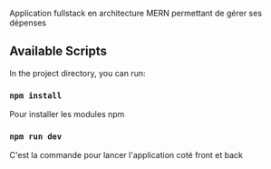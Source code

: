 Application fullstack en architecture MERN permettant de gérer ses dépenses

## Available Scripts

In the project directory, you can run:

### `npm install`

Pour installer les modules npm 

### `npm run dev`

C'est la commande pour lancer l'application coté front et back

